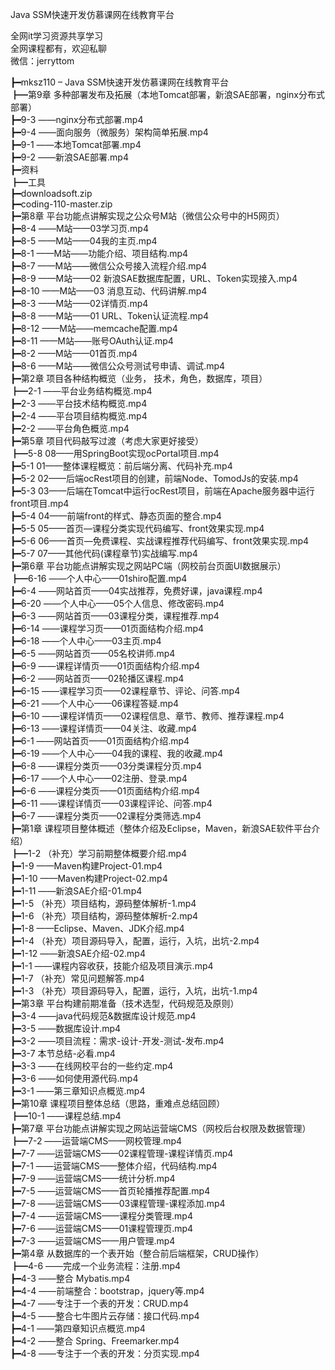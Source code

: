 Java SSM快速开发仿慕课网在线教育平台

全网it学习资源共享学习<br>全网课程都有，欢迎私聊<br>微信：jerryttom<br>

┣━mksz110 – Java SSM快速开发仿慕课网在线教育平台<br> ┣━第9章 多种部署发布及拓展（本地Tomcat部署，新浪SAE部署，nginx分布式部署）<br> ┣━9-3 ——nginx分布式部署.mp4<br> ┣━9-4 ——面向服务（微服务）架构简单拓展.mp4<br> ┣━9-1 ——本地Tomcat部署.mp4<br> ┣━9-2 ——新浪SAE部署.mp4<br> ┣━资料<br> ┣━工具<br> ┣━downloadsoft.zip<br> ┣━coding-110-master.zip<br> ┣━第8章 平台功能点讲解实现之公众号M站（微信公众号中的H5网页）<br> ┣━8-4 ——M站——03学习页.mp4<br> ┣━8-5 ——M站——04我的主页.mp4<br> ┣━8-1 ——M站——功能介绍、项目结构.mp4<br> ┣━8-7 ——M站——微信公众号接入流程介绍.mp4<br> ┣━8-9 ——M站——02 新浪SAE数据库配置，URL、Token实现接入.mp4<br> ┣━8-10 ——M站——03 消息互动、代码讲解.mp4<br> ┣━8-3 ——M站——02详情页.mp4<br> ┣━8-8 ——M站——01 URL、Token认证流程.mp4<br> ┣━8-12 ——M站——memcache配置.mp4<br> ┣━8-11 ——M站——账号OAuth认证.mp4<br> ┣━8-2 ——M站——01首页.mp4<br> ┣━8-6 ——M站——微信公众号测试号申请、调试.mp4<br> ┣━第2章 项目各种结构概览（业务， 技术，角色，数据库，项目）<br> ┣━2-1 ——平台业务结构概览.mp4<br> ┣━2-3 ——平台技术结构概览.mp4<br> ┣━2-4 ——平台项目结构概览.mp4<br> ┣━2-2 ——平台角色概览.mp4<br> ┣━第5章 项目代码敲写过渡（考虑大家更好接受）<br> ┣━5-8 08——用SpringBoot实现ocPortal项目.mp4<br> ┣━5-1 01——整体课程概览：前后端分离、代码补充.mp4<br> ┣━5-2 02——后端ocRest项目的创建，前端Node、TomodJs的安装.mp4<br> ┣━5-3 03——后端在Tomcat中运行ocRest项目，前端在Apache服务器中运行front项目.mp4<br> ┣━5-4 04——前端front的样式、静态页面的整合.mp4<br> ┣━5-5 05——首页—课程分类实现代码编写、front效果实现.mp4<br> ┣━5-6 06——首页—免费课程、实战课程推荐代码编写、front效果实现.mp4<br> ┣━5-7 07——其他代码(课程章节)实战编写.mp4<br> ┣━第6章 平台功能点讲解实现之网站PC端（网校前台页面UI数据展示）<br> ┣━6-16 ——个人中心——01shiro配置.mp4<br> ┣━6-4 ——网站首页——04实战推荐，免费好课，java课程.mp4<br> ┣━6-20 ——个人中心——05个人信息、修改密码.mp4<br> ┣━6-3 ——网站首页——03课程分类，课程推荐.mp4<br> ┣━6-14 ——课程学习页——01页面结构介绍.mp4<br> ┣━6-18 ——个人中心——03主页.mp4<br> ┣━6-5 ——网站首页——05名校讲师.mp4<br> ┣━6-9 ——课程详情页——01页面结构介绍.mp4<br> ┣━6-2 ——网站首页——02轮播区课程.mp4<br> ┣━6-15 ——课程学习页——02课程章节、评论、问答.mp4<br> ┣━6-21 ——个人中心——06课程答疑.mp4<br> ┣━6-10 ——课程详情页——02课程信息、章节、教师、推荐课程.mp4<br> ┣━6-13 ——课程详情页——04关注、收藏.mp4<br> ┣━6-1 ——网站首页——01页面结构介绍.mp4<br> ┣━6-19 ——个人中心——04我的课程、我的收藏.mp4<br> ┣━6-8 ——课程分类页——03分类课程分页.mp4<br> ┣━6-17 ——个人中心——02注册、登录.mp4<br> ┣━6-6 ——课程分类页——01页面结构介绍.mp4<br> ┣━6-11 ——课程详情页——03课程评论、问答.mp4<br> ┣━6-7 ——课程分类页——02课程分类筛选.mp4<br> ┣━第1章 课程项目整体概述（整体介绍及Eclipse，Maven，新浪SAE软件平台介绍）<br> ┣━1-2 （补充）学习前期整体概要介绍.mp4<br> ┣━1-9 ——Maven构建Project-01.mp4<br> ┣━1-10 ——Maven构建Project-02.mp4<br> ┣━1-11 ——新浪SAE介绍-01.mp4<br> ┣━1-5 （补充）项目结构，源码整体解析-1.mp4<br> ┣━1-6 （补充）项目结构，源码整体解析-2.mp4<br> ┣━1-8 ——Eclipse、Maven、JDK介绍.mp4<br> ┣━1-4 （补充）项目源码导入，配置，运行，入坑，出坑-2.mp4<br> ┣━1-12 ——新浪SAE介绍-02.mp4<br> ┣━1-1 ——课程内容收获，技能介绍及项目演示.mp4<br> ┣━1-7 （补充）常见问题解答.mp4<br> ┣━1-3 （补充）项目源码导入，配置，运行，入坑，出坑-1.mp4<br> ┣━第3章 平台构建前期准备（技术选型，代码规范及原则）<br> ┣━3-4 ——java代码规范&amp;数据库设计规范.mp4<br> ┣━3-5 ——数据库设计.mp4<br> ┣━3-2 ——项目流程：需求-设计-开发-测试-发布.mp4<br> ┣━3-7 本节总结-必看.mp4<br> ┣━3-3 ——在线网校平台的一些约定.mp4<br> ┣━3-6 ——如何使用源代码.mp4<br> ┣━3-1 ——第三章知识点概览.mp4<br> ┣━第10章 课程项目整体总结（思路，重难点总结回顾）<br> ┣━10-1 ——课程总结.mp4<br> ┣━第7章 平台功能点讲解实现之网站运营端CMS（网校后台权限及数据管理）<br> ┣━7-2 ——运营端CMS——网校管理.mp4<br> ┣━7-7 ——运营端CMS——02课程管理-课程详情页.mp4<br> ┣━7-1 ——运营端CMS——整体介绍，代码结构.mp4<br> ┣━7-9 ——运营端CMS——统计分析.mp4<br> ┣━7-5 ——运营端CMS——首页轮播推荐配置.mp4<br> ┣━7-8 ——运营端CMS——03课程管理-课程添加.mp4<br> ┣━7-4 ——运营端CMS——课程分类管理.mp4<br> ┣━7-6 ——运营端CMS——01课程管理页.mp4<br> ┣━7-3 ——运营端CMS——用户管理.mp4<br> ┣━第4章 从数据库的一个表开始（整合前后端框架，CRUD操作）<br> ┣━4-6 ——完成一个业务流程：注册.mp4<br> ┣━4-3 ——整合 Mybatis.mp4<br> ┣━4-4 ——前端整合：bootstrap，jquery等.mp4<br> ┣━4-7 ——专注于一个表的开发：CRUD.mp4<br> ┣━4-5 ——整合七牛图片云存储：接口代码.mp4<br> ┣━4-1 ——第四章知识点概览.mp4<br> ┣━4-2 ——整合 Spring、Freemarker.mp4<br> ┣━4-8 ——专注于一个表的开发：分页实现.mp4